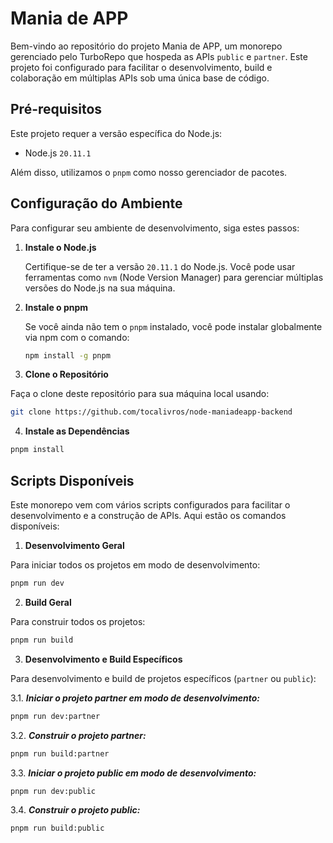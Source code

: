 # Mania de APP

Bem-vindo ao repositório do projeto Mania de APP, um monorepo gerenciado pelo TurboRepo que hospeda as APIs `public` e `partner`. Este projeto foi configurado para facilitar o desenvolvimento, build e colaboração em múltiplas APIs sob uma única base de código.

## Pré-requisitos

Este projeto requer a versão específica do Node.js:

- Node.js `20.11.1`

Além disso, utilizamos o `pnpm` como nosso gerenciador de pacotes.

## Configuração do Ambiente

Para configurar seu ambiente de desenvolvimento, siga estes passos:

1. **Instale o Node.js**

   Certifique-se de ter a versão `20.11.1` do Node.js. Você pode usar ferramentas como `nvm` (Node Version Manager) para gerenciar múltiplas versões do Node.js na sua máquina.

2. **Instale o pnpm**

   Se você ainda não tem o `pnpm` instalado, você pode instalar globalmente via npm com o comando:

   ```sh
   npm install -g pnpm
   ```

3. **Clone o Repositório**

Faça o clone deste repositório para sua máquina local usando:

```sh
git clone https://github.com/tocalivros/node-maniadeapp-backend
```

4. **Instale as Dependências**

```sh
pnpm install
```

## Scripts Disponíveis

Este monorepo vem com vários scripts configurados para facilitar o desenvolvimento e a construção de APIs. Aqui estão os comandos disponíveis:

1. **Desenvolvimento Geral**

Para iniciar todos os projetos em modo de desenvolvimento:

```sh
pnpm run dev
```

2. **Build Geral**

Para construir todos os projetos:

```sh
pnpm run build
```

3. **Desenvolvimento e Build Específicos**

Para desenvolvimento e build de projetos específicos (`partner` ou `public`):

3.1. ***Iniciar o projeto partner em modo de desenvolvimento:***

```sh
pnpm run dev:partner
```

3.2. ***Construir o projeto partner:***

```sh
pnpm run build:partner
```

3.3. ***Iniciar o projeto public em modo de desenvolvimento:***

```sh
pnpm run dev:public
```

3.4. ***Construir o projeto public:***

```sh
pnpm run build:public
```